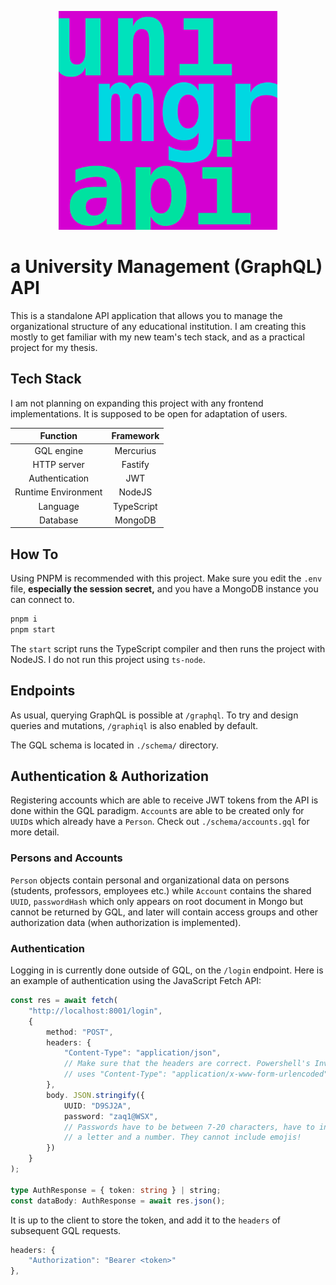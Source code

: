 <p align="center">
    <img src="logo.png" width="350" />
</p>

# a University Management (GraphQL) API

This is a standalone API application that allows you to manage the organizational structure of any educational institution. I am creating this mostly to get familiar with my new team's tech stack, and as a practical project for my thesis.

## Tech Stack

I am not planning on expanding this project with any frontend implementations. It is supposed to be open for adaptation of users.

|      Function       | Framework  |
| :-----------------: | :--------: |
|     GQL engine      | Mercurius  |
|     HTTP server     |  Fastify   |
|   Authentication    |    JWT     |
| Runtime Environment |   NodeJS   |
|      Language       | TypeScript |
|      Database       |  MongoDB   |

## How To

Using PNPM is recommended with this project. Make sure you edit the `.env` file, **especially the session secret,** and you have a MongoDB instance you can connect to.

```bash
pnpm i
pnpm start
```

The `start` script runs the TypeScript compiler and then runs the project with NodeJS. I do not run this project using `ts-node`.

## Endpoints

As usual, querying GraphQL is possible at `/graphql`. To try and design queries and mutations, `/graphiql` is also enabled by default.

The GQL schema is located in `./schema/` directory.

## Authentication & Authorization

Registering accounts which are able to receive JWT tokens from the API is done within the GQL paradigm. `Account`s are able to be created only for `UUID`s which already have a `Person`. Check out `./schema/accounts.gql` for more detail.

### Persons and Accounts

`Person` objects contain personal and organizational data on persons (students, professors, employees etc.) while `Account` contains the shared `UUID`, `passwordHash` which only appears on root document in Mongo but cannot be returned by GQL, and later will contain access groups and other authorization data (when authorization is implemented).

### Authentication

Logging in is currently done outside of GQL, on the `/login` endpoint.
Here is an example of authentication using the JavaScript Fetch API:

```typescript
const res = await fetch(
    "http://localhost:8001/login",
    {
        method: "POST",
        headers: {
            "Content-Type": "application/json",
            // Make sure that the headers are correct. Powershell's Invoke-WebRequest for example,
            // uses "Content-Type": "application/x-www-form-urlencoded" by default
        },
        body. JSON.stringify({
            UUID: "D9SJ2A",
            password: "zaq1@WSX",
            // Passwords have to be between 7-20 characters, have to include: a special character,
            // a letter and a number. They cannot include emojis!
        })
    }
);

type AuthResponse = { token: string } | string;
const dataBody: AuthResponse = await res.json();
```

It is up to the client to store the token, and add it to the `headers` of subsequent GQL requests.

```typescript
headers: {
    "Authorization": "Bearer <token>"
},
```
